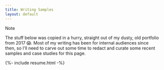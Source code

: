 ```yaml
---
title: Writing Samples
layout: default
---
```

> [!NOTE]
> The stuff below was copied in a hurry, straight out of my dusty, old portfolio from 2017 😱. 
> Most of my writing has been for internal audiences since then, so I'll need to carve out some time to redact and curate some recent samples and case studies for this page. 

{%- include resume.html -%}